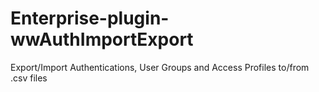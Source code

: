 # Enterprise-plugin-wwAuthImportExport
Export/Import Authentications, User Groups and Access Profiles to/from .csv files
